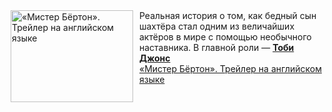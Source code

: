 <!--2025-03-12 23:00:12-->
<div class="yb">
  <div class="rss smaller1 kino_kino"><a href="https://www.kino-teatr.ru/video/47131/" title="«Мистер Бёртон». Трейлер на английском языке"><img src="https://www.kino-teatr.ru/video/1/3/47131/poster.jpg" width="196" height="147" align="left" hspace="5" style="margin: 0px 10px 0px 5px" alt="«Мистер Бёртон». Трейлер на английском языке"/></a>Реальная история о том, как бедный сын шахтёра стал одним из величайших актёров в мире с помощью необычного наставника. В главной роли — <a href=https://www.kino-teatr.ru/kino/acter/m/euro/63510/bio/ target=_blank><strong>Тоби Джонс</strong></a> <br><a class="light" href="https://www.kino-teatr.ru/video/47131/">«Мистер Бёртон». Трейлер на английском языке</a></div>
</div>
